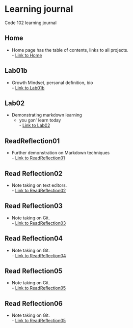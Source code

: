 # Learning journal
Code 102 learning journal

## Home
- Home page has the table of contents, links to all projects. 
<br>  - [Link to Home](./Home.md)

## Lab01b
- Growth Mindset, personal definition, bio
<br>  - [Link to Lab01b](./Lab01b.md)

## Lab02
- Demonstrating markdown learning
  - you gon' learn today
  <br>- [Link to Lab02](./Lab02.md)

## ReadReflection01
- Further demonstration on Markdown techniques
<br> - [Link to ReadReflection01](./ReadReflection01.md)

## Read Reflection02
- Note taking on text editors. <br> - [Link to ReadReflection02](./ReadReflection02.md)

## Read Reflection03
- Note taking on Git. <br> - [Link to ReadReflection03](./ReadReflection03.md)

## Read Reflection04
- Note taking on Git. <br> - [Link to ReadReflection04](./ReadReflection04.md)

## Read Reflection05
- Note taking on Git. <br> - [Link to ReadReflection05](./ReadReflection05.md)

## Read Reflection06
- Note taking on Git. <br> - [Link to ReadReflection05](./ReadReflection06.md)

